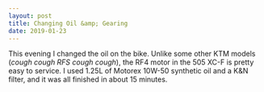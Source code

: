```yaml
---
layout: post
title: Changing Oil &amp; Gearing
date: 2019-01-23
---
```


This evening I changed the oil on the bike. Unlike some other KTM models (_cough cough RFS cough cough_), the RF4 motor in the 505 XC-F is pretty easy to service. I used 1.25L of Motorex 10W-50 synthetic oil and a K&N filter, and it was all finished in about 15 minutes.

